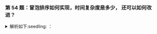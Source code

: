 ### 第 54 题：冒泡排序如何实现，时间复杂度是多少， 还可以如何改进？

<details>
  <summary>
  解析如下:seedling: ：
  </summary>
Tip:

> 1. 冒泡则是在每一层遍历过程中找出最大的那个数（通过相邻比较，移动）
> 2. 算法复杂度：O(n2)， 可以通过空间换取时间方法--记录每一次遍历的第二大数索引，下一次遍历从第二大数索引位置开始遍历

```js
let arr = [10, 80, 40, 60, 30, 90, 40, 50, 85];

const bubbleSort = (arr) => {
  for (let i = 0; i < arr.length - 1; i++) {
    for (let j = 0; j < arr.length - i - 1; j++) {
      if (arr[j] > arr[j + 1]) {
        [arr[j], arr[j + 1]] = [arr[j + 1], arr[j]];
      }
    }
  }
};

const bubbleSortPlus = (arr) => {
  let second_max_pos = 0; // 存储每次遍历的第二大数索引
  for (let i = 0; i < arr.length - 1; i++) {
    let j = second_max_pos; // 从每次遍历之后的第二大数的索引开始遍历
    second_max_pos = 0; // 每次第二层遍历开始前重置
    for (j; j < arr.length - i - 1; j++) {
      if (arr[j] > arr[j + 1]) {
        [arr[j], arr[j + 1]] = [arr[j + 1], arr[j]];
        if (arr[j] > arr[second_max_pos]) {
          second_max_pos = j;
        }
      }
    }
  }
};

bubbleSortPlus(arr);
```

</details>
